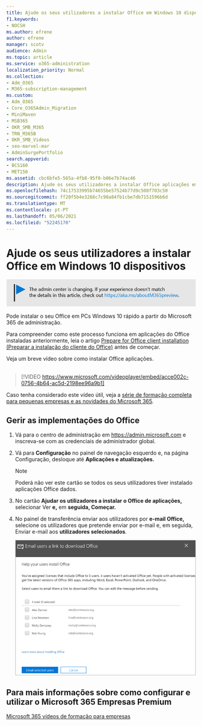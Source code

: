```yaml
---
title: Ajude os seus utilizadores a instalar Office em Windows 10 dispositivos
f1.keywords:
- NOCSH
ms.author: efrene
author: efrene
manager: scotv
audience: Admin
ms.topic: article
ms.service: o365-administration
localization_priority: Normal
ms.collection:
- Adm_O365
- M365-subscription-management
ms.custom:
- Adm_O365
- Core_O365Admin_Migration
- MiniMaven
- MSB365
- OKR_SMB_M365
- TRN_M365B
- OKR_SMB_Videos
- seo-marvel-mar
- AdminSurgePortfolio
search.appverid:
- BCS160
- MET150
ms.assetid: cbc6bfe5-565a-4fb8-95f0-b06e7b74ac46
description: Ajude os seus utilizadores a instalar Office aplicações em Windows 10 dispositivos e instalar facilmente o Office em PCs Windows 10 a partir do Microsoft 365 de administração.
ms.openlocfilehash: 74c17533995b74655be57524b77d9c508f703c50
ms.sourcegitcommit: ff20f5b4e3268c7c98a84fb1cbe7db7151596b6d
ms.translationtype: MT
ms.contentlocale: pt-PT
ms.lasthandoff: 05/06/2021
ms.locfileid: "52245170"
---
```

# <a name="help-your-users-install-office-on-windows-10-devices"></a>Ajude os seus utilizadores a instalar Office em Windows 10 dispositivos

[![Etiqueta que informa que o centro de administração está a mudar e que pode encontrar mais detalhes em aka.ms/aboutM365preview.](../media/m365admincenterchanging.png)](/office365/admin/microsoft-365-admin-center-preview)

Pode instalar o seu Office em PCs Windows 10 rápido a partir do Microsoft 365 de administração.
  
Para compreender como este processo funciona em aplicações do Office instaladas anteriormente, leia o artigo [Prepare for Office client installation (Preparar a instalação do cliente do Office)](prepare-for-office-client-deployment.md) antes de começar.

Veja um breve vídeo sobre como instalar Office aplicações.<br><br>

> [!VIDEO https://www.microsoft.com/videoplayer/embed/acce002c-0756-4b64-ac5d-2198ee96a9b1] 

Caso tenha considerado este vídeo útil, veja a [série de formação completa para pequenas empresas e as novidades do Microsoft 365](../business-video/index.yml).

## <a name="manage-office-deployments"></a>Gerir as implementações do Office

1. Vá para o centro de administração em <a href="https://go.microsoft.com/fwlink/p/?linkid=2024339" target="_blank">https://admin.microsoft.com</a> e inscreva-se com as credenciais de administrador global. 

2. Vá para **Configuração** no painel de navegação  esquerdo e, na página Configuração, desloque até **Aplicações e atualizações.**
    > [!NOTE]
    > Poderá não ver este cartão se todos os seus utilizadores tiver instalado aplicações Office dados.
  
3. No cartão **Ajudar os utilizadores a instalar o Office de aplicações,** selecionar Ver **e,** em **seguida, Começar.**
    
4. No painel de transferência enviar aos utilizadores por **e-mail Office,** selecione os utilizadores que pretende enviar por e-mail e, em seguida, Enviar e-mail aos **utilizadores selecionados**.

   ![Selecione os utilizadores para enviar e-mail Office ligação de transferência.](../media/sendemailtousers.png)

## <a name="for-more-on-setting-up-and-using-microsoft-365-business-premium"></a>Para mais informações sobre como configurar e utilizar o Microsoft 365 Empresas Premium

[Microsoft 365 vídeos de formação para empresas](../business-video/index.yml)
